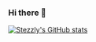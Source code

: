 ### Hi there 👋

[![Stezzly's GitHub stats](https://github-readme-stats-khaki-kappa.vercel.app/api?username=Stezzly)](https://github.com/anuraghazra/github-readme-stats)
